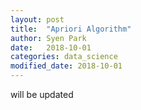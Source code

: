 ```yaml
---
layout: post
title:  "Apriori Algorithm"
author: Syen Park
date:   2018-10-01
categories: data_science
modified_date: 2018-10-01
---
```


will be updated
